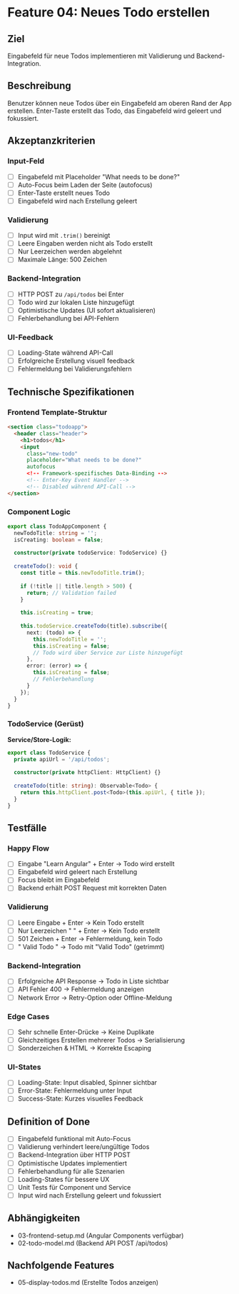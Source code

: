 # Feature 04: Neues Todo erstellen

## Ziel
Eingabefeld für neue Todos implementieren mit Validierung und Backend-Integration.

## Beschreibung
Benutzer können neue Todos über ein Eingabefeld am oberen Rand der App erstellen. Enter-Taste erstellt das Todo, das Eingabefeld wird geleert und fokussiert.

## Akzeptanzkriterien

### Input-Feld
- [ ] Eingabefeld mit Placeholder "What needs to be done?"
- [ ] Auto-Focus beim Laden der Seite (autofocus)
- [ ] Enter-Taste erstellt neues Todo
- [ ] Eingabefeld wird nach Erstellung geleert

### Validierung
- [ ] Input wird mit `.trim()` bereinigt
- [ ] Leere Eingaben werden nicht als Todo erstellt
- [ ] Nur Leerzeichen werden abgelehnt
- [ ] Maximale Länge: 500 Zeichen

### Backend-Integration
- [ ] HTTP POST zu `/api/todos` bei Enter
- [ ] Todo wird zur lokalen Liste hinzugefügt
- [ ] Optimistische Updates (UI sofort aktualisieren)
- [ ] Fehlerbehandlung bei API-Fehlern

### UI-Feedback
- [ ] Loading-State während API-Call
- [ ] Erfolgreiche Erstellung visuell feedback
- [ ] Fehlermeldung bei Validierungsfehlern

## Technische Spezifikationen

### Frontend Template-Struktur
```html
<section class="todoapp">
  <header class="header">
    <h1>todos</h1>
    <input 
      class="new-todo" 
      placeholder="What needs to be done?" 
      autofocus
      <!-- Framework-spezifisches Data-Binding -->
      <!-- Enter-Key Event Handler -->
      <!-- Disabled während API-Call -->
</section>
```

### Component Logic
```typescript
export class TodoAppComponent {
  newTodoTitle: string = '';
  isCreating: boolean = false;
  
  constructor(private todoService: TodoService) {}
  
  createTodo(): void {
    const title = this.newTodoTitle.trim();
    
    if (!title || title.length > 500) {
      return; // Validation failed
    }
    
    this.isCreating = true;
    
    this.todoService.createTodo(title).subscribe({
      next: (todo) => {
        this.newTodoTitle = '';
        this.isCreating = false;
        // Todo wird über Service zur Liste hinzugefügt
      },
      error: (error) => {
        this.isCreating = false;
        // Fehlerbehandlung
      }
    });
  }
}
```

### TodoService (Gerüst)

**Service/Store-Logik:**
```typescript
export class TodoService {
  private apiUrl = '/api/todos';
  
  constructor(private httpClient: HttpClient) {}
  
  createTodo(title: string): Observable<Todo> {
    return this.httpClient.post<Todo>(this.apiUrl, { title });
  }
}
```

## Testfälle

### Happy Flow
- [ ] Eingabe "Learn Angular" + Enter → Todo wird erstellt
- [ ] Eingabefeld wird geleert nach Erstellung
- [ ] Focus bleibt im Eingabefeld
- [ ] Backend erhält POST Request mit korrekten Daten

### Validierung
- [ ] Leere Eingabe + Enter → Kein Todo erstellt
- [ ] Nur Leerzeichen "   " + Enter → Kein Todo erstellt  
- [ ] 501 Zeichen + Enter → Fehlermeldung, kein Todo
- [ ] "  Valid Todo  " → Todo mit "Valid Todo" (getrimmt)

### Backend-Integration
- [ ] Erfolgreiche API Response → Todo in Liste sichtbar
- [ ] API Fehler 400 → Fehlermeldung anzeigen
- [ ] Network Error → Retry-Option oder Offline-Meldung

### Edge Cases
- [ ] Sehr schnelle Enter-Drücke → Keine Duplikate
- [ ] Gleichzeitiges Erstellen mehrerer Todos → Serialisierung
- [ ] Sonderzeichen & HTML → Korrekte Escaping

### UI-States
- [ ] Loading-State: Input disabled, Spinner sichtbar
- [ ] Error-State: Fehlermeldung unter Input
- [ ] Success-State: Kurzes visuelles Feedback

## Definition of Done
- [ ] Eingabefeld funktional mit Auto-Focus
- [ ] Validierung verhindert leere/ungültige Todos
- [ ] Backend-Integration über HTTP POST
- [ ] Optimistische Updates implementiert
- [ ] Fehlerbehandlung für alle Szenarien
- [ ] Loading-States für bessere UX
- [ ] Unit Tests für Component und Service
- [ ] Input wird nach Erstellung geleert und fokussiert

## Abhängigkeiten
- 03-frontend-setup.md (Angular Components verfügbar)
- 02-todo-model.md (Backend API POST /api/todos)

## Nachfolgende Features
- 05-display-todos.md (Erstellte Todos anzeigen)